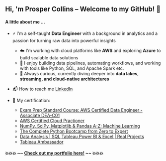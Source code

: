 ## Hi, 'm Prosper Collins – Welcome to my GitHub! 👋

#### A little about me ...

* ⚡ I'm a self-taught **Data Engineer** with a background in analytics and a passion for turning raw data into powerful insights  
  * ☁️ I'm working with cloud platforms like **AWS** and exploring **Azure** to build scalable data solutions  
  * 🔧 I enjoy building data pipelines, automating workflows, and working with tools like Python, SQL, and Apache Spark etc.
  * 🚀 Always curious, currently diving deeper into **data lakes, streaming, and cloud-native architectures**
* 📬 How to reach me [LinkedIn](https://www.linkedin.com/in/prosper-n-collins-919b9a191/)
* 📝 My certification:

  * [Exam Prep Standard Course: AWS Certified Data Engineer - Associate DEA-C01](https://drive.google.com/file/d/1SJDqV087r_VreGipmlhsWsAb4z6H82Ly/view?usp=sharing)
  * [AWS Certified Cloud Practioner
      ](https://www.credly.com/badges/0cce9f71-89fd-41f8-aae8-ed97df8e783d?source=linked_in_profile) 
  * [NumPy, SciPy, Matplotlib & Pandas A-Z: Machine Learning
      ](https://www.udemy.com/certificate/UC-12fee372-888d-4bdd-9947-7fcdcab0cb25/)
  * [The Complete Python Bootcamp from Zero to Expert
      ](https://www.udemy.com/certificate/UC-bfaf350d-6a2c-4d3a-9546-f8e4e664b759/) 
  * [Data Analysis | SQL,Tableau,Power BI & Excel | Real Projects
      ](https://www.udemy.com/certificate/UC-94f6e83e-b413-4047-bf31-74c6f973d8c9/) 
  * [Tableau Ambassador
      ](https://www.credly.com/badges/61f7bf0e-5649-49b2-b861-259c036c63f0/linked_in_profile)


#### 💥💥💥 ~~ [Check out my portfolio here!](https://github.com/kasyAnalyst/portfolio) ~~ 💥💥💥


